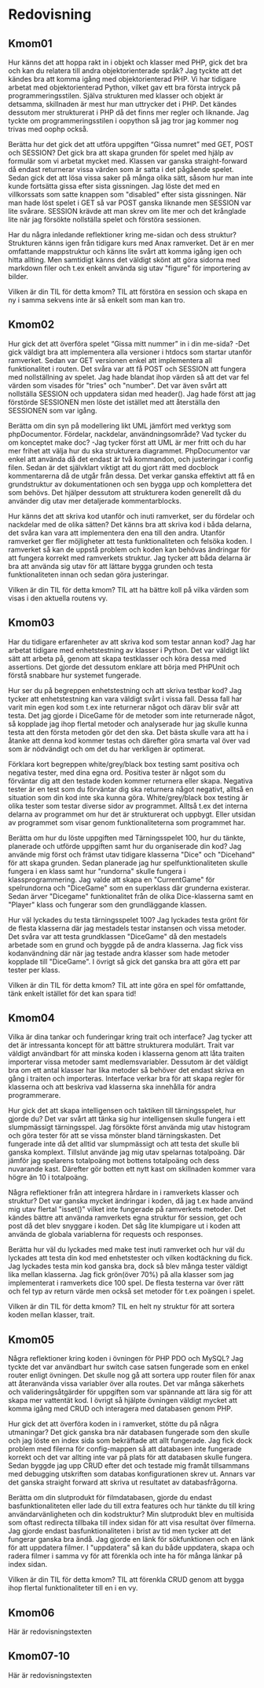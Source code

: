 ---
---
Redovisning
=========================



Kmom01
-------------------------
Hur känns det att hoppa rakt in i objekt och klasser med PHP, gick det bra och kan du relatera till andra objektorienterade språk?
Jag tyckte att det kändes bra att komma igång med objektorienterad PHP.
Vi har tidigare arbetat med objektorienterad Python, vilket gav ett bra första intryck på programmeringsstilen.
Själva strukturen med klasser och objekt är detsamma, skillnaden är mest hur man uttrycker det i PHP.
Det kändes dessutom mer strukturerat i PHP då det finns mer regler och liknande.
Jag tyckte om programmeringsstilen i oopython så jag tror jag kommer nog trivas med oophp också.

Berätta hur det gick det att utföra uppgiften “Gissa numret” med GET, POST och SESSION?
Det gick bra att skapa grunden för spelet med hjälp av formulär som vi arbetat mycket med.
Klassen var ganska straight-forward då endast returnerar vissa värden som är satta i det pågående spelet.
Sedan gick det att lösa vissa saker på många olika sätt, såsom hur man inte kunde fortsätta gissa efter sista gissningen.
Jag löste det med en villkorssats som satte knappen som "disabled" efter sista gissningen.
När man hade löst spelet i GET så var POST ganska liknande men SESSION var lite svårare.
SESSION krävde att man skrev om lite mer och det krånglade lite när jag försökte nollställa spelet och förstöra sessionen.

Har du några inledande reflektioner kring me-sidan och dess struktur?
Strukturen känns igen från tidigare kurs med Anax ramverket.
Det är en mer omfattande mappstruktur och känns lite svårt att komma igång igen och hitta allting.
Men samtidigt känns det väldigt skönt att göra sidorna med markdown filer och t.ex enkelt använda sig utav "figure" för importering av bilder.

Vilken är din TIL för detta kmom?
TIL att förstöra en session och skapa en ny i samma sekvens inte är så enkelt som man kan tro.



Kmom02
-------------------------

Hur gick det att överföra spelet “Gissa mitt nummer” in i din me-sida?
-Det gick väldigt bra att implementera alla versioner i htdocs som startar utanför ramverket.
Sedan var GET versionen enkel att implementera all funktionalitet i routen.
Det svåra var att få POST och SESSION att fungera med nollställning av spelet.
Jag hade blandat ihop värden så att det var fel värden som visades för "tries" och "number".
Det var även svårt att nollställa SESSION och uppdatera sidan med header().
Jag hade först att jag förstörde SESSIONEN men löste det istället med att återställa den SESSIONEN som var igång.

Berätta om din syn på modellering likt UML jämfört med verktyg som phpDocumentor. Fördelar, nackdelar, användningsområde? Vad tycker du om konceptet make doc?
-Jag tycker först att UML är mer fritt och du har mer frihet att välja hur du ska strukturera diagrammet.
PhpDocumentor var enkel att använda då det endast är två kommandon, och justeringar i config filen.
Sedan är det självklart viktigt att du gjort rätt med docblock kommentarerna då de utgår från dessa.
Det verkar ganska effektivt att få en grundstruktur av dokumentationen och sen bygga upp och komplettera det som behövs.
Det hjälper dessutom att strukturera koden generellt då du använder dig utav mer detaljerade kommentarblocks.  

Hur känns det att skriva kod utanför och inuti ramverket, ser du fördelar och nackdelar med de olika sätten?
Det känns bra att skriva kod i båda delarna, det svåra kan vara att implementera den ena till den andra.
Utanför ramverket ger fler möjligheter att testa funktionaliteten och felsöka koden.
I ramverket så kan de uppstå problem och koden kan behövas ändringar för att fungera korrekt med ramverkets struktur.
Jag tycker att båda delarna är bra att använda sig utav för att lättare bygga grunden och testa funktionaliteten innan
och sedan göra justeringar.

Vilken är din TIL för detta kmom?
TIL att ha bättre koll på vilka värden som visas i den aktuella routens vy.


Kmom03
-------------------------

Har du tidigare erfarenheter av att skriva kod som testar annan kod?
Jag har arbetat tidigare med enhetstestning av klasser i Python.
Det var väldigt likt sätt att arbeta på, genom att skapa testklasser och köra dessa med assertions.
Det gjorde det dessutom enklare att börja med PHPUnit och förstå snabbare hur systemet fungerade.

Hur ser du på begreppen enhetstestning och att skriva testbar kod?
Jag tycker att enhetstestning kan vara väldigt svårt i vissa fall.
Dessa fall har varit min egen kod som t.ex inte returnerar något och därav blir svår att testa.
Det jag gjorde i DiceGame för de metoder som inte returnerade något, så kopplade jag ihop flertal metoder och
analyserade hur jag skulle kunna testa att den första metoden gör det den ska.
Det bästa skulle vara att ha i åtanke att denna kod kommer testas och därefter göra smarta val
över vad som är nödvändigt och om det du har verkligen är optimerat.

Förklara kort begreppen white/grey/black box testing samt positiva och negativa tester, med dina egna ord.
Positiva tester är något som du förväntar dig att den testade koden kommer returnera eller skapa.
Negativa tester är en test som du förväntar dig ska returnera något negativt, alltså en situation som din kod inte ska kunna göra.
White/grey/black box testing är olika tester som testar diverse sidor av programmet.
Alltså t.ex det interna delarna av programmet om hur det är strukturerat och uppbygt.
Eller utsidan av programmet som visar genom funktionaliteterna som programmet har.

Berätta om hur du löste uppgiften med Tärningsspelet 100, hur du tänkte, planerade och utförde uppgiften samt hur du organiserade din kod?
Jag använde mig först och främst utav tidigare klasserna "Dice" och "Dicehand" för att skapa grunden.
Sedan planerade jag hur spelfunktionaliteten skulle fungera i en klass samt hur "rundorna" skulle fungera i klassprogrammering.
Jag valde att skapa en "CurrentGame" för spelrundorna och "DiceGame" som en superklass där grunderna existerar.
Sedan ärver "Dicegame" funktionalitet från de olika Dice-klasserna samt en "Player" klass och fungerar som den grundläggande klassen.

Hur väl lyckades du testa tärningsspelet 100?
Jag lyckades testa grönt för de flesta klasserna där jag mestadels testar instansen och vissa metoder.
Det svåra var att testa grundklassen "DiceGame" då den mestadels arbetade som en grund och byggde på de andra klasserna.
Jag fick viss kodanvändning där när jag testade andra klasser som hade metoder kopplade till "DiceGame".
I övrigt så gick det ganska bra att göra ett par tester per klass.

Vilken är din TIL för detta kmom?
TIL att inte göra en spel för omfattande, tänk enkelt istället för det kan spara tid!


Kmom04
-------------------------

Vilka är dina tankar och funderingar kring trait och interface?
Jag tycker att det är intressanta koncept för att bättre strukturera modulärt.
Trait var väldigt användbart för att minska koden i klasserna genom att låta traiten importerar vissa metoder samt medlemsvariabler.
Dessutom är det väldigt bra om ett antal klasser har lika metoder så behöver det endast skriva en gång i traiten och importeras.
Interface verkar bra för att skapa regler för klasserna och att beskriva vad klasserna ska innehålla för andra programmerare.

Hur gick det att skapa intelligensen och taktiken till tärningsspelet, hur gjorde du?
Det var svårt att tänka sig hur intelligensen skulle fungera i ett slumpmässigt tärningsspel.
Jag försökte först använda mig utav histogram och göra tester för att se vissa mönster bland tärningskasten.
Det fungerade inte då det alltid var slumpmässigt och att testa det skulle bli ganska komplext.
Tillslut använde jag mig utav spelarnas totalpoäng.
Där jämför jag spelarens totalpoäng mot bottens totalpoäng och dess nuvarande kast.
Därefter gör botten ett nytt kast om skillnaden kommer vara högre än 10 i totalpoäng.


Några reflektioner från att integrera hårdare in i ramverkets klasser och struktur?
Det var ganska mycket ändringar i koden, då jag t.ex hade använd mig utav flertal "isset()" vilket inte fungerade på ramverkets metoder.
Det kändes bättre att använda ramverkets egna struktur för session, get och post då det blev snyggare i koden.
Det såg lite klumpigare ut i koden att använda de globala variablerna för requests och responses.

Berätta hur väl du lyckades med make test inuti ramverket och hur väl du lyckades att testa din kod med enhetstester och vilken kodtäckning du fick.
Jag lyckades testa min kod ganska bra, dock så blev många tester väldigt lika mellan klasserna.
Jag fick grön(över 70%) på alla klasser som jag implementerat i ramverkets dice 100 spel.
De flesta testerna var över rätt och fel typ av return värde men också set metoder för t.ex poängen i spelet.

Vilken är din TIL för detta kmom?
TIL en helt ny struktur för att sortera koden mellan klasser, trait.


Kmom05
-------------------------

Några reflektioner kring koden i övningen för PHP PDO och MySQL?
Jag tyckte det var användbart hur switch case satsen fungerade som en enkel router enligt övningen.
Det skulle nog gå att sortera upp router filen för anax att återanvända vissa variabler över alla routes.
Det var många säkerhets och valideringsåtgärder för uppgiften som var spännande att lära sig för att skapa mer vattentät kod.
I övrigt så hjälpte övningen väldigt mycket att komma igång med CRUD och interagera med databasen genom PHP.

Hur gick det att överföra koden in i ramverket, stötte du på några utmaningar?
Det gick ganska bra när databasen fungerade som den skulle och jag löste en index sida som bekräftade att allt fungerade.
Jag fick dock problem med filerna för config-mappen så att databasen inte fungerade korrekt och det var allting inte var på
plats för att databasen skulle fungera.
Sedan byggde jag upp CRUD efter det och testade mig framåt tillsammans med debugging utskriften som databas konfigurationen skrev ut.
Annars var det ganska straight forward att skriva ut resultatet av databasfrågorna.


Berätta om din slutprodukt för filmdatabasen, gjorde du endast basfunktionaliteten eller lade du till extra features och hur tänkte du till kring användarvänligheten och din kodstruktur?
Min slutprodukt blev en multisida som oftast redirecta tillbaka till index sidan för att visa resultat över filmerna.
Jag gjorde endast basfunktionaliteten i brist av tid men tycker att det fungerar ganska bra ändå.
Jag gjorde en länk för sökfunktionen och en länk för att uppdatera filmer.
I "uppdatera" så kan du både uppdatera, skapa och radera filmer i samma vy för att förenkla och inte ha för många länkar på index sidan.

Vilken är din TIL för detta kmom?
TIL att förenkla CRUD genom att bygga ihop flertal funktionaliteter till en i en vy.



Kmom06
-------------------------

Här är redovisningstexten



Kmom07-10
-------------------------

Här är redovisningstexten
